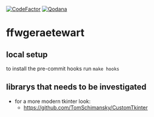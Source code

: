 [![CodeFactor](https://www.codefactor.io/repository/github/lks-hrsch/ffwgeraetewart/badge/master)](https://www.codefactor.io/repository/github/lks-hrsch/ffwgeraetewart/overview/master)
[![Qodana](https://github.com/lks-hrsch/ffwgeraetewart/actions/workflows/qodana-analysis.yml/badge.svg)](https://github.com/lks-hrsch/ffwgeraetewart/actions/workflows/qodana-analysis.yml)

# ffwgeraetewart

## local setup
to install the pre-commit hooks run
`make hooks`

## librarys that needs to be investigated
* for a more modern tkinter look:
  * https://github.com/TomSchimansky/CustomTkinter
